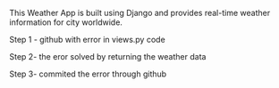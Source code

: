 This Weather App is built using Django and provides real-time weather information for city worldwide.


Step 1 - github with error in views.py code


Step 2- the eror solved by returning the weather data


Step 3- commited the error through github
